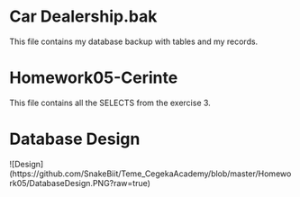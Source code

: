 <h1>Car Dealership.bak</h1>
This file contains my database backup with tables and my records.
<br/>
<h1>Homework05-Cerinte</h1>
This file contains all the SELECTS from the exercise 3.
<br/>
<h1>Database Design</h1>
<p>![Design](https://github.com/SnakeBiit/Teme_CegekaAcademy/blob/master/Homework05/DatabaseDesign.PNG?raw=true)</p>


